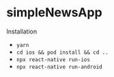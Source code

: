 # simpleNewsApp

Installation 
 - `yarn`
 - `cd ios && pod install && cd ..`
 - `npx react-native run-ios`
 - `npx react-native run-android`

